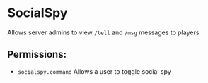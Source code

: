 # SocialSpy
Allows server admins to view `/tell` and `/msg` messages to players. <br />
## Permissions:
 - `socialspy.command` Allows a user to toggle social spy
